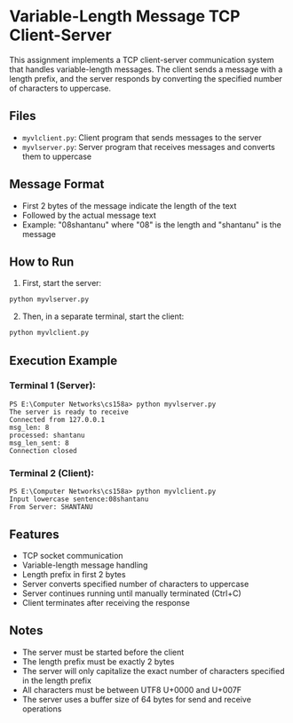 # Variable-Length Message TCP Client-Server

This assignment implements a TCP client-server communication system that handles variable-length messages. The client sends a message with a length prefix, and the server responds by converting the specified number of characters to uppercase.

## Files
- `myvlclient.py`: Client program that sends messages to the server
- `myvlserver.py`: Server program that receives messages and converts them to uppercase

## Message Format
- First 2 bytes of the message indicate the length of the text
- Followed by the actual message text
- Example: "08shantanu" where "08" is the length and "shantanu" is the message

## How to Run

1. First, start the server:
```bash
python myvlserver.py
```

2. Then, in a separate terminal, start the client:
```bash
python myvlclient.py
```

## Execution Example

### Terminal 1 (Server):
```
PS E:\Computer Networks\cs158a> python myvlserver.py
The server is ready to receive
Connected from 127.0.0.1
msg_len: 8
processed: shantanu
msg_len_sent: 8
Connection closed
```

### Terminal 2 (Client):
```
PS E:\Computer Networks\cs158a> python myvlclient.py
Input lowercase sentence:08shantanu
From Server: SHANTANU
```

## Features
- TCP socket communication
- Variable-length message handling
- Length prefix in first 2 bytes
- Server converts specified number of characters to uppercase
- Server continues running until manually terminated (Ctrl+C)
- Client terminates after receiving the response

## Notes
- The server must be started before the client
- The length prefix must be exactly 2 bytes
- The server will only capitalize the exact number of characters specified in the length prefix
- All characters must be between UTF8 U+0000 and U+007F
- The server uses a buffer size of 64 bytes for send and receive operations
